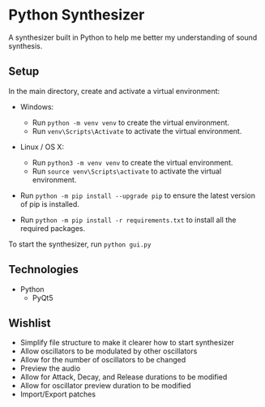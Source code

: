 # Python Synthesizer
A synthesizer built in Python to help me better my understanding of sound synthesis.

## Setup

In the main directory, create and activate a virtual environment:
- Windows:
  - Run `python -m venv venv` to create the virtual environment.
  - Run `venv\Scripts\Activate` to activate the virtual environment.

- Linux / OS X:
  - Run `python3 -m venv venv` to create the virtual environment.
  - Run `source venv\Scripts\activate` to activate the virtual environment.
- Run `python -m pip install --upgrade pip` to ensure the latest version of pip is installed.
- Run `python -m pip install -r requirements.txt` to install all the required packages.

To start the synthesizer, run `python gui.py`

## Technologies

- Python
  - PyQt5

## Wishlist

- Simplify file structure to make it clearer how to start synthesizer
- Allow oscillators to be modulated by other oscillators
- Allow for the number of oscillators to be changed
- Preview the audio
- Allow for Attack, Decay, and Release durations to be modified
- Allow for oscillator preview duration to be modified
- Import/Export patches
